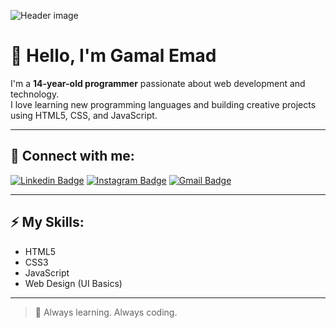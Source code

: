![Header image](https://raw.githubusercontent.com/jayrajroshan/jayrajroshan/master/Assets/GitHub_Header.jpg)

<!-- تقدر تغير الصورة دي لو عملت واحدة جديدة من Canva: https://www.canva.com/join/celeriac-tread-jellyfish -->

# 👋 Hello, I'm **Gamal Emad**

I'm a **14-year-old programmer** passionate about web development and technology.  
I love learning new programming languages and building creative projects using HTML5, CSS, and JavaScript.

---

## 🔗 Connect with me:
[![Linkedin Badge](https://img.shields.io/badge/-LinkedIn-blue?style=flat-square&logo=Linkedin&logoColor=white&link=https://www.linkedin.com/in/YOUR_USERNAME_HERE)](https://www.linkedin.com/in/YOUR_USERNAME_HERE)
[![Instagram Badge](https://img.shields.io/badge/-Instagram-e4405f?style=flat-square&logo=Instagram&logoColor=white&link=https://www.instagram.com/YOUR_USERNAME_HERE)](https://www.instagram.com/YOUR_USERNAME_HERE)
[![Gmail Badge](https://img.shields.io/badge/-Gmail-d14836?style=flat-square&logo=Gmail&logoColor=white&link=mailto:YOUR_EMAIL_HERE)](mailto:YOUR_EMAIL_HERE)

---

## ⚡ My Skills:
- HTML5  
- CSS3  
- JavaScript  
- Web Design (UI Basics)  

---

> 🚀 Always learning. Always coding.
